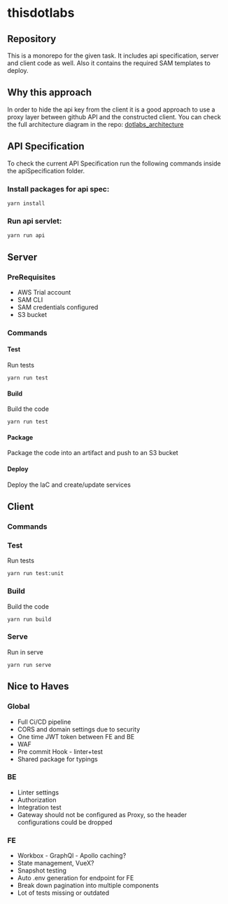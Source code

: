 # thisdotlabs
## Repository
This is a monorepo for the given task. It includes api specification, server and client code as well.
Also it contains the required SAM templates to deploy.

## Why this approach
In order to hide the api key from the client it is a good approach to use a proxy layer between github API and the constructed client.
You can check the full architecture diagram in the repo: [dotlabs_architecture](https://github.com/gozmozdony/dotlabs/blob/main/dotlabs_architecture.png)


## API Specification
To check the current API Specification run the following commands inside the apiSpecification folder.

### Install packages for api spec:

`yarn install`

### Run api servlet:

`yarn run api`

## Server 
### PreRequisites
- AWS Trial account
- SAM CLI
- SAM credentials configured
- S3 bucket
### Commands
#### Test
Run tests

`yarn run test`
#### Build
Build the code

`yarn run test`
#### Package
Package the code into an artifact and push to an S3 bucket
#### Deploy
Deploy the IaC and create/update services

## Client
### Commands
### Test
Run tests

`yarn run test:unit`
### Build
Build the code

`yarn run build`
### Serve
Run in serve

`yarn run serve`

## Nice to Haves
### Global
- Full Ci/CD pipeline
- CORS and domain settings due to security
- One time JWT token between FE and BE
- WAF
- Pre commit Hook - linter+test
- Shared package for typings
### BE
- Linter settings 
- Authorization
- Integration test
- Gateway should not be configured as Proxy, so the header configurations could be dropped
### FE
- Workbox - GraphQl - Apollo caching?
- State management, VueX?
- Snapshot testing
- Auto .env generation for endpoint for FE
- Break down pagination into multiple components
- Lot of tests missing or outdated

